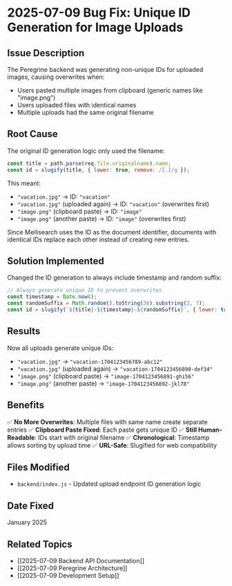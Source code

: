 # 2025-07-09 Bug Fix: Unique ID Generation for Image Uploads

## Issue Description
The Peregrine backend was generating non-unique IDs for uploaded images, causing overwrites when:
- Users pasted multiple images from clipboard (generic names like "image.png")
- Users uploaded files with identical names
- Multiple uploads had the same original filename

## Root Cause
The original ID generation logic only used the filename:
```javascript
const title = path.parse(req.file.originalname).name;
const id = slugify(title, { lower: true, remove: /[.]/g });
```

This meant:
- `"vacation.jpg"` → ID: `"vacation"`
- `"vacation.jpg"` (uploaded again) → ID: `"vacation"` (overwrites first)
- `"image.png"` (clipboard paste) → ID: `"image"`
- `"image.png"` (another paste) → ID: `"image"` (overwrites first)

Since Meilisearch uses the ID as the document identifier, documents with identical IDs replace each other instead of creating new entries.

## Solution Implemented
Changed the ID generation to always include timestamp and random suffix:

```javascript
// Always generate unique ID to prevent overwrites
const timestamp = Date.now();
const randomSuffix = Math.random().toString(36).substring(2, 7);
const id = slugify(`${title}-${timestamp}-${randomSuffix}`, { lower: true, remove: /[.]/g });
```

## Results
Now all uploads generate unique IDs:
- `"vacation.jpg"` → `"vacation-1704123456789-abc12"`
- `"vacation.jpg"` (uploaded again) → `"vacation-1704123456890-def34"`
- `"image.png"` (clipboard paste) → `"image-1704123456891-ghi56"`
- `"image.png"` (another paste) → `"image-1704123456892-jkl78"`

## Benefits
✅ **No More Overwrites**: Multiple files with same name create separate entries
✅ **Clipboard Paste Fixed**: Each paste gets unique ID
✅ **Still Human-Readable**: IDs start with original filename
✅ **Chronological**: Timestamp allows sorting by upload time
✅ **URL-Safe**: Slugified for web compatibility

## Files Modified
- `backend/index.js` - Updated upload endpoint ID generation logic

## Date Fixed
January 2025

## Related Topics
- [[2025-07-09 Backend API Documentation]]
- [[2025-07-09 Peregrine Architecture]]
- [[2025-07-09 Development Setup]]